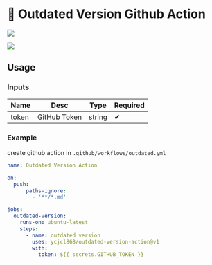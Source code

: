 # 🌈 Outdated Version Github Action

![](https://user-images.githubusercontent.com/13595509/105183580-35b40b80-5ae3-11eb-8e43-b24b9bdcbcb9.png)

![](https://user-images.githubusercontent.com/13595509/105187164-53836f80-5ae7-11eb-9ae9-40cb5044a89e.png)

## Usage

### Inputs

| Name | Desc | Type | Required |
| -- | -- | -- | -- |
| token | GitHub Token | string | ✔ |

### Example

create github action in `.github/workflows/outdated.yml`

```yml
name: Outdated Version Action

on:
  push:
      paths-ignore:
        - '**/*.md'

jobs:
  outdated-version:
    runs-on: ubuntu-latest
    steps:
      - name: outdated version
        uses: ycjcl868/outdated-version-action@v1
        with:
          token: ${{ secrets.GITHUB_TOKEN }}
```
